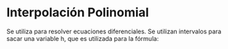# Interpolación Polinomial
 
Se utiliza para resolver ecuaciones diferenciales. Se utilizan intervalos para sacar una variable h, que es utilizada para la fórmula:
<!--stackedit_data:
eyJoaXN0b3J5IjpbLTE2MjM0NjEwMDddfQ==
-->